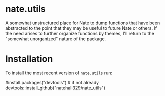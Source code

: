 # nate.utils
A somewhat unstructured place for Nate to dump functions that have been abstracted to the point that they may be useful to future Nate or others. If the need arises to further organize functions by themes, I'll return to the "somewhat unorganized" nature of the package.

# Installation
To install the most recent version of `nate.utils` run:

#install.packages("devtools") # if not already
devtools::install_github("natehall329/nate_utils")
